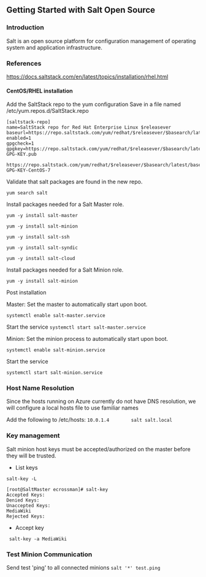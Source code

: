 ## Getting Started with Salt Open Source

### Introduction
Salt is an open source platform for configuration management of operating system and application infrastructure.

### References
https://docs.saltstack.com/en/latest/topics/installation/rhel.html

#### CentOS/RHEL installation

Add the SaltStack repo to the yum configuration
Save in a file named /etc/yum.repos.d/SaltStack.repo

```
[saltstack-repo]
name=SaltStack repo for Red Hat Enterprise Linux $releasever
baseurl=https://repo.saltstack.com/yum/redhat/$releasever/$basearch/latest
enabled=1
gpgcheck=1
gpgkey=https://repo.saltstack.com/yum/redhat/$releasever/$basearch/latest/SALTSTACK-GPG-KEY.pub
       https://repo.saltstack.com/yum/redhat/$releasever/$basearch/latest/base/RPM-GPG-KEY-CentOS-7
```

Validate that salt packages are found in the new repo.

```yum search salt```

Install packages needed for a Salt Master role.

```yum -y install salt-master```

```yum -y install salt-minion```

```yum -y install salt-ssh```

```yum -y install salt-syndic```

```yum -y install salt-cloud```

Install packages needed for a Salt Minion role.

```yum -y install salt-minion```

Post installation

Master: Set the master to automatically start upon boot.

```systemctl enable salt-master.service```

Start the service
```systemctl start salt-master.service```

Minion: Set the minion process to automatically start upon boot.

```systemctl enable salt-minion.service```

Start the service

```systemctl start salt-minion.service```

### Host Name Resolution

Since the hosts running on Azure currently do not have DNS resolution, we will
configure a local hosts file to use familiar names

Add the following to /etc/hosts:
```10.0.1.4        salt salt.local```

### Key management
Salt minion host keys must be accepted/authorized on the master before they will
be trusted.

* List keys

```salt-key -L```

```
[root@SaltMaster ecrossman]# salt-key
Accepted Keys:
Denied Keys:
Unaccepted Keys:
MediaWiki
Rejected Keys:
```

* Accept key

``` salt-key -a MediaWiki```

### Test Minion Communication
Send test 'ping' to all connected minions
```salt '*' test.ping```
